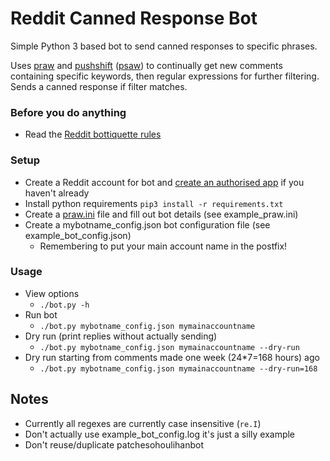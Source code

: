 # Reddit Canned Response Bot
Simple Python 3 based bot to send canned responses to specific phrases.

Uses [praw](https://praw.readthedocs.io/en/latest/) and [pushshift](https://github.com/pushshift/api) ([psaw](https://github.com/dmarx/psaw)) to continually get new comments containing specific keywords, then regular expressions for further filtering. Sends a canned response if filter matches.

### Before you do anything
* Read the [Reddit bottiquette rules](https://www.reddit.com/r/Bottiquette/wiki/bottiquette)

### Setup
* Create a Reddit account for bot and [create an authorised app](https://www.reddit.com/prefs/apps/) if you haven't already
* Install python requirements `pip3 install -r requirements.txt`
* Create a [praw.ini](https://praw.readthedocs.io/en/latest/getting_started/configuration/prawini.html) file and fill out bot details (see example_praw.ini)
* Create a mybotname_config.json bot configuration file (see example_bot_config.json)
  * Remembering to put your main account name in the postfix!
  
### Usage
* View options
  * `./bot.py -h`
* Run bot
  * `./bot.py mybotname_config.json mymainaccountname`
* Dry run (print replies without actually sending)
  * `./bot.py mybotname_config.json mymainaccountname --dry-run`
* Dry run starting from comments made one week (24*7=168 hours) ago
  * `./bot.py mybotname_config.json mymainaccountname --dry-run=168`

## Notes
* Currently all regexes are currently case insensitive (`re.I`)
* Don't actually use example_bot_config.log it's just a silly example
* Don't reuse/duplicate patchesohoulihanbot
